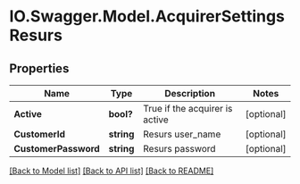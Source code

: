 # IO.Swagger.Model.AcquirerSettingsResurs
## Properties

Name | Type | Description | Notes
------------ | ------------- | ------------- | -------------
**Active** | **bool?** | True if the acquirer is active | [optional] 
**CustomerId** | **string** | Resurs user_name | [optional] 
**CustomerPassword** | **string** | Resurs password | [optional] 

[[Back to Model list]](../README.md#documentation-for-models) [[Back to API list]](../README.md#documentation-for-api-endpoints) [[Back to README]](../README.md)

